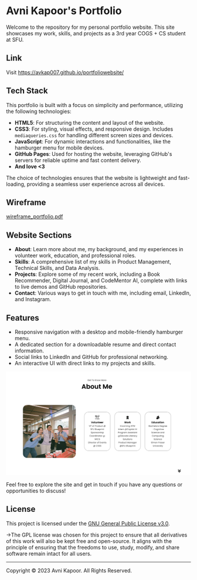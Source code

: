 # Avni Kapoor's Portfolio

Welcome to the repository for my personal portfolio website. This site showcases my work, skills, and projects as a 3rd year COGS + CS student at SFU.

## Link

Visit <https://avkap007.github.io/portfoliowebsite/>

## Tech Stack

This portfolio is built with a focus on simplicity and performance, utilizing the following technologies:

- **HTML5**: For structuring the content and layout of the website.
- **CSS3**: For styling, visual effects, and responsive design. Includes `mediaqueries.css` for handling different screen sizes and devices.
- **JavaScript**: For dynamic interactions and functionalities, like the hamburger menu for mobile devices.
- **GitHub Pages**: Used for hosting the website, leveraging GitHub's servers for reliable uptime and fast content delivery.
- **And love <3**

The choice of technologies ensures that the website is lightweight and fast-loading, providing a seamless user experience across all devices.

## Wireframe

[wireframe_portfolio.pdf](wireframe_portfolio.pdf)

## Website Sections

- **About**: Learn more about me, my background, and my experiences in volunteer work, education, and professional roles.
- **Skills**: A comprehensive list of my skills in Product Management, Technical Skills, and Data Analysis.
- **Projects**: Explore some of my recent work, including a Book Recommender, Digital Journal, and CodeMentor AI, complete with links to live demos and GitHub repositories.
- **Contact**: Various ways to get in touch with me, including email, LinkedIn, and Instagram.

## Features

- Responsive navigation with a desktop and mobile-friendly hamburger menu.
- A dedicated section for a downloadable resume and direct contact information.
- Social links to LinkedIn and GitHub for professional networking.
- An interactive UI with direct links to my projects and skills.

![aboutme](aboutme.png)

Feel free to explore the site and get in touch if you have any questions or opportunities to discuss!

## License

This project is licensed under the [GNU General Public License v3.0](LICENSE).

->The GPL license was chosen for this project to ensure that all derivatives of this work will also be kept free and open-source. It aligns with the principle of ensuring that the freedoms to use, study, modify, and share software remain intact for all users.

---

Copyright &#169; 2023 Avni Kapoor. All Rights Reserved.
